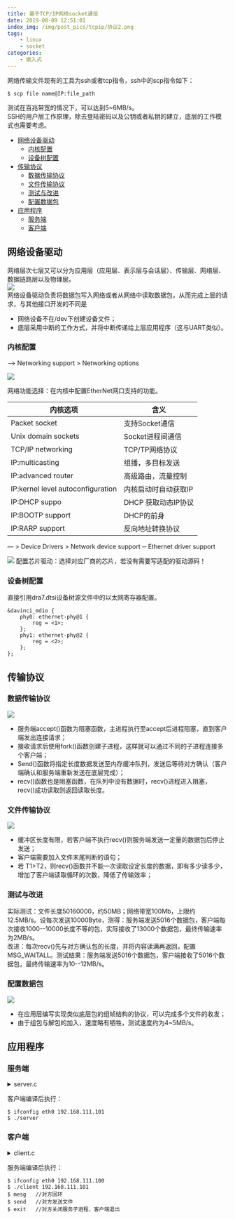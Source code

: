 ```yaml
---
title: 基于TCP/IP网络socket通信
date: 2019-08-09 12:51:01
index_img: /img/post_pics/tcpip/协议2.png
tags: 
    - linux
    - socket
categories: 
    - 嵌入式
---
```


网络传输文件现有的工具为ssh或者tcp指令，ssh中的scp指令如下：

<!-- more -->

```
$ scp file name@IP:file_path
```

测试在百兆带宽的情况下，可以达到5~6MB/s。  
SSH的用户层工作原理，除去登陆密码以及公钥或者私钥的建立，底层的工作模式也需要考虑。 

- [网络设备驱动](#网络设备驱动)
  - [内核配置](#内核配置)
  - [设备树配置](#设备树配置)
- [传输协议](#传输协议)
  - [数据传输协议](#数据传输协议)
  - [文件传输协议](#文件传输协议)
  - [测试与改进](#测试与改进)
  - [配置数据包](#配置数据包)
- [应用程序](#应用程序)
  - [服务端](#服务端)
  - [客户端](#客户端)


## 网络设备驱动  

网络层次七层又可以分为应用层（应用层、表示层与会话层）、传输层、网络层、数据链路层以及物理层。  
![](/img/post_pics/tcpip/网络层次图.png)  
网络设备驱动负责将数据包写入网络或者从网络中读取数据包，从而完成上层的请求，与其他接口开发的不同是  
* 网络设备不在/dev下创建设备文件；  
* 底层采用中断的工作方式，并将中断传递给上层应用程序（这与UART类似）。 
   
### 内核配置  
—> Networking support > Networking options

![](/img/post_pics/tcpip/kernel1.png)

网络功能选择：在内核中配置EtherNet网口支持的功能。   
  
| 内核选项                          | 含义                 |
| --------------------------------- | -------------------- |
| Packet socket                     | 支持Socket通信       |
| Unix domain sockets               | Socket进程间通信     |
| TCP/IP networking                 | TCP/TP网络协议       |
| IP:multicasting                   | 组播，多目标发送     |
| IP:advanced router                | 高级路由，流量控制   |
| IP:kernel level autoconfiguration | 内核启动时自动获取IP |
| IP:DHCP suppo                     | DHCP 获取动态IP协议  |
| IP:BOOTP support                  | DHCP的前身           |
| IP:RARP support                   | 反向地址转换协议     |


— > Device Drivers > Network device support ─ Ethernet driver support


![](/img/post_pics/tcpip/kernel2.png)
配置芯片驱动：选择对应厂商的芯片，若没有需要写适配的驱动源码！  
### 设备树配置  
直接引用dra7.dtsi设备树源文件中的以太网寄存器配置。  
``` dts
&davinci_mdio {
    phy0: ethernet-phy@1 {
        reg = <1>;
    };
    phy1: ethernet-phy@2 {
        reg = <2>;
    };
};
```
## 传输协议
### 数据传输协议
![](/img/post_pics/tcpip/协议1.png)

* 服务端accept()函数为阻塞函数，主进程执行至accept后进程阻塞，直到客户端发出连接请求；  
* 接收请求后使用fork()函数创建子进程，这样就可以通过不同的子进程连接多个客户端；  
* Send()函数将指定长度数据发送至内存缓冲队列，发送后等待对方确认（客户端确认和服务端重新发送在底层完成）；  
* recv()函数也是阻塞函数，在队列中没有数据时，recv()进程进入阻塞，recv()成功读取则返回读取长度。  
   
### 文件传输协议
![](/img/post_pics/tcpip/协议2.png)  
* 缓冲区长度有限，若客户端不执行recv()则服务端发送一定量的数据包后停止发送；  
* 客户端需要加入文件末尾判断的语句；  
* 若 T1>T2，则recv()函数并不能一次读取设定长度的数据，即有多少读多少，增加了客户端读取循环的次数，降低了传输效率；
    
### 测试与改进  
实际测试：文件长度50160000，约50MB；网络带宽100Mb，上限约12.5MB/s。设每次发送10000Byte，测得：服务端发送5016个数据包，客户端每次接收1000--10000长度不等的包，实际接收了13000个数据包，最终传输速率为2MB/s。  
改进：每次recv()先与对方确认包的长度，并将内容读满再返回，配置MSG_WAITALL。测试结果：服务端发送5016个数据包，客户端接收了5016个数据包，最终传输速率为10--12MB/s。  
### 配置数据包
![](/img/post_pics/tcpip/协议3.png)
* 在应用层编写实现类似底层包的组帧结构的协议，可以完成多个文件的收发；  
* 由于组包与解包的加入，速度略有牺牲，测试速度约为4~5MB/s。  

## 应用程序
### 服务端
<details>
<summary>server.c</summary>  

```CPP
#include <sys/types.h>
#include <sys/socket.h>
#include <stdio.h>
#include <netinet/in.h>
#include <arpa/inet.h>
#include <unistd.h>
#include <string.h>
#include <stdlib.h>
#include <fcntl.h>
#include <sys/shm.h>
#include <time.h>

#define PORT 8888
#define QUEUE_SIZE 10
#define BUFFER_SIZE 10000

//传进来的sockfd，就是互相建立好连接之后的socket文件描述符
//通过这个sockfd，可以完成 [服务端]<--->[客户端] 互相收发数据
void transfer_file(int sockfd)
{
    FILE *fp;
    int ch;
    time_t t_start, t_end;

    int send_num;
    long length = 0;
    //char name[LEN];    // storage for output filename
    int count = 0;

    fp = fopen("test.txt", "r");
    if (fp == NULL)
    {
        fprintf(stderr, "couldn't open the file \n");
        exit(EXIT_FAILURE);
    }

    fseek(fp, 0L, SEEK_END); //将文件指针移到末尾
    length = ftell(fp);    //获取文件长度
    printf("%ld\n", length);

    char str[10];
    sprintf(str, "%ld", length);   //将文件长度转换为字符串str
    send(sockfd, str, sizeof(str), 0);  //将文件长度发送给client

    char buffer1[BUFFER_SIZE];
    recv(sockfd, buffer1, sizeof(buffer1), 0);    //等待对方读取完长度后返回“ready”
    if (strcmp(buffer1, "ready") == 0)
    {
        fseek(fp, 0L, SEEK_SET);          //文件指针移到开头
        // char buffer[1];
        // copy data
        // while ((ch = getc(fp)) != EOF)
        // {
        //     buffer[0] = ch;
        //     send(sockfd, buffer, 1, 0);
        // }
        t_start = time(NULL);          //获取开始时间
        char buffer[BUFFER_SIZE];       //新建缓存
        send_num = 0;                  //计算发送包的个数
        while (fread(buffer, sizeof(buffer), 1, fp))    //fread 读文件到缓存，读到末尾会EOF（-1）
        {
            //printf("send%d %ld\n",send_num,sizeof(buffer));
            send(sockfd, buffer, sizeof(buffer), 0);      //发送一个文件包
            send_num++;
            //break;
        }
        t_end = time(NULL);  //获取结束时间
        printf("send %d times\n", send_num);     
        printf("speed: %.02f MB/s\n", length / 1024 / 1024 / difftime(t_end, t_start));
        if (fclose(fp) != 0)        //关闭文件
            fprintf(stderr, "Error in closing files\n");
    }
    else
    {
        printf("cannot get start!\n");
    }
}

int str_echo(int sockfd)     //回环函数
{
    char buffer[BUFFER_SIZE];     //新建内存缓冲区
    pid_t pid = getpid();
    while (1)
    {
        memset(buffer, 0, sizeof(buffer));    //将内存缓冲区清0，初始化
        int len = recv(sockfd, buffer, sizeof(buffer), 0);
        printf("pid:%d receive:\n", pid);
        fputs(buffer, stdout);
        if (strcmp(buffer, "exit\n") == 0)
        {
            printf("child process: %d exited.\n", pid);
            printf("the server shutdown.\n");
            break;
        }
        if (strcmp(buffer, "send\n") == 0)
        {
            printf("start transfer.\n");
            transfer_file(sockfd);
            printf("transfer end.\n");
            //sleep(10);
            //printf("the server shutdown.\n");
            continue;
        }
        send(sockfd, buffer, len, 0);
    }
    close(sockfd);
    return -1;
}

int main(int argc, char **argv)
{
    //定义IPV4的TCP连接的套接字描述符
    int server_sockfd = socket(AF_INET, SOCK_STREAM, 0);

    //定义sockaddr_in
    struct sockaddr_in server_sockaddr;
    server_sockaddr.sin_family = AF_INET;
    server_sockaddr.sin_addr.s_addr = htonl(INADDR_ANY);
    server_sockaddr.sin_port = htons(PORT);

    //bind成功返回0，出错返回-1
    if (bind(server_sockfd, (struct sockaddr *)&server_sockaddr, sizeof(server_sockaddr)) == -1)
    {
        perror("bind");
        exit(1); //1为异常退出
    }
    printf("bind success.\n");

    //listen成功返回0，出错返回-1，允许同时帧听的连接数为QUEUE_SIZE
    if (listen(server_sockfd, QUEUE_SIZE) == -1)
    {
        perror("listen");
        exit(1);
    }
    printf("listen success.\n");

    for (;;)
    {
        struct sockaddr_in client_addr;
        socklen_t length = sizeof(client_addr);
        //进程阻塞在accept上，成功返回非负描述字，出错返回-1
        int conn = accept(server_sockfd, (struct sockaddr *)&client_addr, &length);
        if (conn < 0)
        {
            perror("connect");
            exit(1);
        }
        printf("new client accepted.\n");

        pid_t childid;
        if (childid = fork() == 0) //子进程
        {
            printf("child process: %d created.\n", getpid());
            close(server_sockfd);   //在子进程中关闭监听
            if (str_echo(conn) < 0) //处理监听的连接
            {
                exit(0);     //对方发送exit，返回-1，关闭子进程，主进程继续accep
            }
        } 
    }

    printf("closed.\n");
    close(server_sockfd);
    printf("end\n");
    exit(0);
    return 0;
}
```

</details>  
   
客户端编译后执行：  
```
$ ifconfig eth0 192.168.111.101
$ ./server
```
  
### 客户端
<details>
<summary>client.c</summary>  

```CPP
#include <sys/types.h>
#include <sys/socket.h>
#include <stdio.h>
#include <netinet/in.h>
#include <arpa/inet.h>
#include <unistd.h>
#include <string.h>
#include <stdlib.h>
#include <fcntl.h>
#include <sys/shm.h>
#include <time.h>
#define PORT 8888
#define BUFFER_SIZE 10000

int main(int argc, char **argv)
{
    if (argc != 2)
    {
        printf("usage: client IP \n");
        exit(0);
    }

    //定义IPV4的TCP连接的套接字描述符
    int sock_cli = socket(AF_INET, SOCK_STREAM, 0);
    FILE *out;
    time_t t_start, t_end;
    long i, receive_length, file_length, length;
    int receive_num;
    //定义sockaddr_in
    struct sockaddr_in servaddr;
    memset(&servaddr, 0, sizeof(servaddr));
    servaddr.sin_family = AF_INET;
    servaddr.sin_addr.s_addr = inet_addr(argv[1]);
    servaddr.sin_port = htons(PORT); //服务器端口

    //连接服务器，成功返回0，错误返回-1
    if (connect(sock_cli, (struct sockaddr *)&servaddr, sizeof(servaddr)) < 0)
    {
        perror("connect");
        exit(1);
    }
    printf("connect server(IP:%s).\n", argv[1]);

    char sendbuf[BUFFER_SIZE];
    char recvbuf[BUFFER_SIZE];
    memset(sendbuf, 0, sizeof(sendbuf));
    memset(recvbuf, 0, sizeof(recvbuf));

    //客户端将控制台输入的信息发送给服务器端，服务器原样返回信息
    while (fgets(sendbuf, sizeof(sendbuf), stdin) != NULL)   //捕获命令行的字符串到sendbuf
    {

        memset(recvbuf, 0, sizeof(recvbuf));
        send(sock_cli, sendbuf, strlen(sendbuf), 0); ///发送
        if (strcmp(sendbuf, "exit\n") == 0)
        {
            printf("client exited.\n");
            break;
        }
        if (strcmp(sendbuf, "send\n") == 0)
        {
            if ((out = fopen("out.txt", "w")) == NULL)
            { // open file for writing
                fprintf(stderr, "Can't create output file.\n");
                exit(3);
            }

            recv(sock_cli, recvbuf, sizeof(recvbuf), 0);
            file_length = atoi(recvbuf);
            memset(recvbuf, 0, sizeof(recvbuf)); //获取文件长度

            memset(sendbuf, 0, sizeof(sendbuf));
            send(sock_cli, "ready", 5, 0); //发送就绪

            printf("receive file start.\n");

            t_start = time(NULL);
            length = 0;
            receive_num = 0;
            while (length < file_length)
            {
                receive_length = recv(sock_cli, recvbuf, sizeof(recvbuf), MSG_WAITALL); ///接收 //MSG_WAITALL是强行等待缓冲满再结束
                //sleep(1);
                //printf("%d length %d\n", receive_num,receive_length);

                //fputs(recvbuf, stdout);
                //printf("run dot1\n");
                //for (i = 0; i < receive_length; i++)
                //{
                //putc(recvbuf[i], out);
                //}
                fprintf(out, "%s", recvbuf);
                //memset(sendbuf, 0, sizeof(sendbuf));
                memset(recvbuf, 0, sizeof(recvbuf));
                //printf("run\n");
                length = length + receive_length;
                receive_num++;
                //break;
            }
            printf("receive %d times\n", receive_num);
            if (fclose(out) != 0)
                fprintf(stderr, "Error in closing files\n");
            t_end = time(NULL);
            printf("time : %.2f s\n", difftime(t_end, t_start));
            printf("speed: %.02f MB/s\n", file_length / 1024 / 1024 / difftime(t_end, t_start));
            printf("receive file end.\n");
            continue;
        }
        printf("client receive:\n");
        recv(sock_cli, recvbuf, sizeof(recvbuf), 0); ///接收
        fputs(recvbuf, stdout);
        memset(sendbuf, 0, sizeof(sendbuf));
    }

    close(sock_cli);
    return 0;
}
```

</details>
    
服务端编译后执行：  
```
$ ifconfig eth0 192.168.111.100
$ ./client 192.168.111.101
$ mesg   //对方回环
$ send   //对方发送文件
$ exit   //对方关闭服务子进程，客户端退出
```





